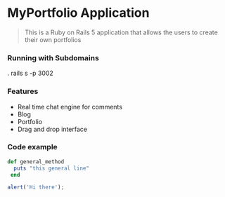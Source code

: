 # MyPortfolio Application

> This is a Ruby on Rails 5 application that allows the users to create their own portfolios 

### Running with Subdomains 
. rails s -p 3002
### Features 

- Real time chat engine for comments 
- Blog 
- Portfolio 
- Drag and drop interface 

### Code example

```ruby
def general_method
  puts "this general line"   
 end 
 ```

 ```javascript
 alert('Hi there'); 
 ```
